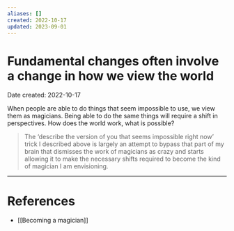 ```yaml
---
aliases: []
created: 2022-10-17
updated: 2023-09-01
---
```


# Fundamental changes often involve a change in how we view the world
Date created: 2022-10-17

When people are able to do things that seem impossible to use, we view them as magicians. Being able to do the same things will require a shift in perspectives. How does the world work, what is possible?

> The ‘describe the version of you that seems impossible right now’ trick I described above is largely an attempt to bypass that part of my brain that dismisses the work of magicians as crazy and starts allowing it to make the necessary shifts required to become the kind of magician I am envisioning.

---
# References
* [[Becoming a magician]]